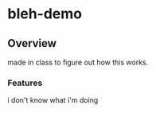 # bleh-demo
## Overview
made in class to figure out how this works.

### Features
i don't know what i'm doing
